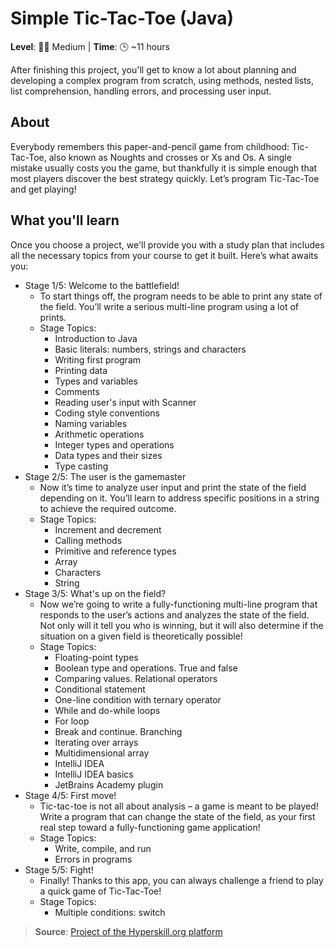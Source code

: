 # Simple Tic-Tac-Toe (Java)
**Level**: 🌟🌟 Medium | **Time**: 🕒 ~11 hours

After finishing this project, you'll get to know a lot about planning and developing a complex program from scratch, 
using methods, nested lists, list comprehension, handling errors, and processing user input.

## About
Everybody remembers this paper-and-pencil game from childhood: Tic-Tac-Toe, also known as Noughts and crosses or Xs and 
Os.  A single mistake usually costs you the game, but thankfully it is simple enough that most players discover the best 
strategy quickly. Let’s program Tic-Tac-Toe and get playing!

## What you'll learn
Once you choose a project, we'll provide you with a study plan that includes all the necessary topics from your course 
to get it built. Here’s what awaits you:
* Stage 1/5: Welcome to the battlefield!
  * To start things off, the program needs to be able to print any state of the field. You’ll write a serious multi-line 
    program using a lot of prints.
  * Stage Topics:
    * Introduction to Java
    * Basic literals: numbers, strings and characters
    * Writing first program
    * Printing data
    * Types and variables
    * Comments
    * Reading user's input with Scanner
    * Coding style conventions
    * Naming variables
    * Arithmetic operations
    * Integer types and operations
    * Data types and their sizes
    * Type casting
* Stage 2/5: The user is the gamemaster
  * Now it’s time to analyze user input and print the state of the field depending on it. You’ll learn to address 
    specific positions in a string to achieve the required outcome.
  * Stage Topics:
    * Increment and decrement
    * Calling methods
    * Primitive and reference types
    * Array
    * Characters
    * String
* Stage 3/5: What's up on the field?
  * Now we’re going to write a fully-functioning multi-line program that responds to the user’s actions and analyzes the 
    state of the field. Not only will it tell you who is winning, but it will also determine if the situation on a given 
    field is theoretically possible!
  * Stage Topics:
    * Floating-point types
    * Boolean type and operations. True and false
    * Comparing values. Relational operators
    * Conditional statement
    * One-line condition with ternary operator
    * While and do-while loops
    * For loop
    * Break and continue. Branching
    * Iterating over arrays
    * Multidimensional array
    * IntelliJ IDEA
    * IntelliJ IDEA basics
    * JetBrains Academy plugin
* Stage 4/5: First move!
  * Tic-tac-toe is not all about analysis – a game is meant to be played! Write a program that can change the state of 
    the field, as your first real step toward a fully-functioning game application!
  * Stage Topics:
    * Write, compile, and run
    * Errors in programs
* Stage 5/5: Fight!
  * Finally! Thanks to this app, you can always challenge a friend to play a quick game of Tic-Tac-Toe!
  * Stage Topics:
    * Multiple conditions: switch

> **Source**: [Project of the Hyperskill.org platform](https://hyperskill.org/projects/48?track=8)